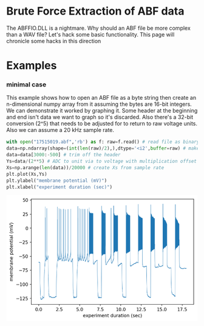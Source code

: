 # Brute Force Extraction of ABF data
The ABFFIO.DLL is a nightmare. Why should an ABF file be more complex than a WAV file? Let's hack some basic functionality. This page will chronicle some hacks in this direction

# Examples

### minimal case
This example shows how to open an ABF file as a byte string then create an n-dimensional numpy array from it assuming the bytes are 16-bit integers. We can demonstrate it worked by graphing it. Some header at the beginning and end isn't data we want to graph so it's discarded. Also there's a 32-bit conversion (2^5) that needs to be adjusted for to return to raw voltage units. Also we can assume a 20 kHz sample rate.
```python
with open("17515019.abf",'rb') as f: raw=f.read() # read file as binary
data=np.ndarray(shape=(int(len(raw)/2),),dtype='<i2',buffer=raw) # make int16 array
data=data[3000:-500] # trim off the header
Ys=data/(2**5) # ADC to unit via to voltage with multiplication offset
Xs=np.arange(len(data))/20000 # create Xs from sample rate
plt.plot(Xs,Ys)
plt.ylabel("membrane potential (mV)")
plt.xlabel("experiment duration (sec)")
```

![](brute.png)
